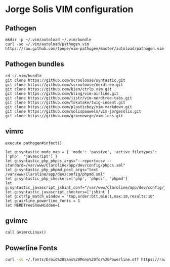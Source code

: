 Jorge Solis VIM configuration
=============================

Pathogen
--------

    mkdir -p ~/.vim/autoload ~/.vim/bundle
    curl -so ~/.vim/autoload/pathogen.vim https://raw.github.com/tpope/vim-pathogen/master/autoload/pathogen.vim

Pathogen bundles
----------------

    cd ~/.vim/bundle
    git clone https://github.com/scrooloose/syntastic.git
    git clone https://github.com/scrooloose/nerdtree.git
    git clone https://github.com/kien/ctrlp.vim.git
    git clone https://github.com/bling/vim-airline.git
    git clone https://github.com/jistr/vim-nerdtree-tabs.git
    git clone https://github.com/tokutake/twig-indent.git
    git clone https://github.com/plasticboy/vim-markdown.git
    git clone https://github.com/solispauwels/vim-jorgesolis.git
    git clone https://github.com/groenewege/vim-less.git

vimrc
-----

```vim
execute pathogen#infect()

let g:syntastic_mode_map = { 'mode': 'passive', 'active_filetypes': ['php', 'javascript'] }
let g:syntastic_php_phpcs_args="--report=csv --standard=/var/www/Claroline/app/dev/config/phpcs.xml"
let g:syntastic_php_phpmd_post_args="text /var/www/Claroline/app/dev/config/phpmd.xml"
let g:syntastic_php_checkers=['php', 'phpcs', 'phpmd']
let g:syntastic_javascript_jshint_conf="/var/www/Claroline/app/dev/config/jshint.json"
let g:syntastic_javascript_checkers=['jshint']
let g:ctrlp_match_window = 'top,order:btt,min:1,max:10,results:10'
let g:airline_powerline_fonts = 1
let NERDTreeShowHidden=1
```

gvimrc
------

```vim
call GvimrcLinux()
```

Powerline Fonts
---------------

```sh
curl -so ~/.fonts/Droid%20Sans%20Mono%20for%20Powerline.otf https://raw.github.com/Lokaltog/powerline-fonts/blob/master/DroidSansMono/Droid%20Sans%20Mono%20for%20Powerline.otf
```
